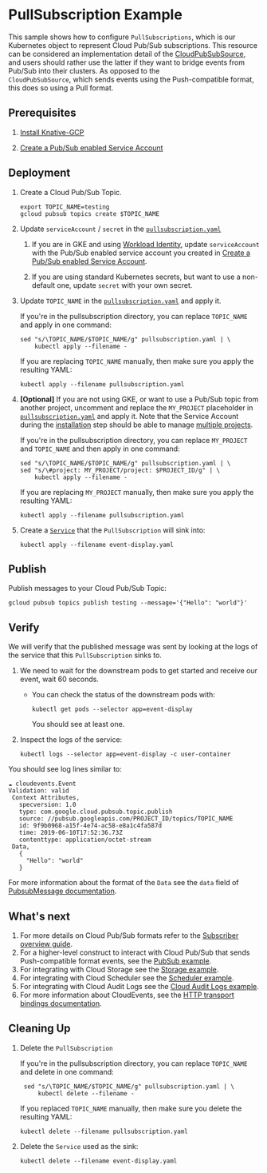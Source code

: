 # PullSubscription Example

This sample shows how to configure `PullSubscriptions`, which is our Kubernetes
object to represent Cloud Pub/Sub subscriptions. This resource can be considered
an implementation detail of the
[CloudPubSubSource](../../examples/cloudpubsubsource/README.md), and users
should rather use the latter if they want to bridge events from Pub/Sub into
their clusters. As opposed to the  
`CloudPubSubSource`, which sends events using the Push-compatible format, this
does so using a Pull format.

## Prerequisites

1. [Install Knative-GCP](../../install/install-knative-gcp.md)

1. [Create a Pub/Sub enabled Service Account](../../install/pubsub-service-account.md)

## Deployment

1. Create a Cloud Pub/Sub Topic.

   ```shell
   export TOPIC_NAME=testing
   gcloud pubsub topics create $TOPIC_NAME
   ```
   
1. Update `serviceAccount` / `secret` in the [`pullsubscription.yaml`](pullsubscription.yaml)

     1. If you are in GKE and using [Workload Identity](https://cloud.google.com/kubernetes-engine/docs/how-to/workload-identity),
      update `serviceAccount` with the Pub/Sub enabled service account you created in [Create a Pub/Sub enabled Service Account](../../install/pubsub-service-account.md).
      
     1. If you are using standard Kubernetes secrets, but want to use a non-default one, update `secret` with your own secret.

1. Update `TOPIC_NAME` in the [`pullsubscription.yaml`](pullsubscription.yaml)
   and apply it.

   If you're in the pullsubscription directory, you can replace `TOPIC_NAME` and
   apply in one command:

   ```shell
   sed "s/\TOPIC_NAME/$TOPIC_NAME/g" pullsubscription.yaml | \
       kubectl apply --filename -
   ```

   If you are replacing `TOPIC_NAME` manually, then make sure you apply the
   resulting YAML:

   ```shell
   kubectl apply --filename pullsubscription.yaml
   ```

1. **[Optional]** If you are not using GKE, or want to use a Pub/Sub topic from
   another project, uncomment and replace the `MY_PROJECT` placeholder in
   [`pullsubscription.yaml`](pullsubscription.yaml) and apply it. Note that the
   Service Account during the
   [installation](../../install/install-knative-gcp.md) step should be able to
   manage [multiple projects](../../install/managing-multiple-projects.md).

   If you're in the pullsubscription directory, you can replace `MY_PROJECT` and
   `TOPIC_NAME` and then apply in one command:

   ```shell
   sed "s/\TOPIC_NAME/$TOPIC_NAME/g" pullsubscription.yaml | \
   sed "s/\#project: MY_PROJECT/project: $PROJECT_ID/g" | \
       kubectl apply --filename -
   ```

   If you are replacing `MY_PROJECT` manually, then make sure you apply the
   resulting YAML:

   ```shell
   kubectl apply --filename pullsubscription.yaml
   ```

1. Create a [`Service`](event-display.yaml) that the `PullSubscription` will
   sink into:

   ```shell
   kubectl apply --filename event-display.yaml
   ```

## Publish

Publish messages to your Cloud Pub/Sub Topic:

```shell
gcloud pubsub topics publish testing --message='{"Hello": "world"}'
```

## Verify

We will verify that the published message was sent by looking at the logs of the
service that this `PullSubscription` sinks to.

1. We need to wait for the downstream pods to get started and receive our event,
   wait 60 seconds.

   - You can check the status of the downstream pods with:

     ```shell
     kubectl get pods --selector app=event-display
     ```

     You should see at least one.

1. Inspect the logs of the service:

   ```shell
   kubectl logs --selector app=event-display -c user-container
   ```

You should see log lines similar to:

```shell
☁️ cloudevents.Event
Validation: valid
 Context Attributes,
   specversion: 1.0
   type: com.google.cloud.pubsub.topic.publish
   source: //pubsub.googleapis.com/PROJECT_ID/topics/TOPIC_NAME
   id: 9f9b0968-a15f-4e74-ac58-e8a1c4fa587d
   time: 2019-06-10T17:52:36.73Z
   contenttype: application/octet-stream
 Data,
   {
     "Hello": "world"
   }
```

For more information about the format of the `Data` see the `data` field of
[PubsubMessage documentation](https://cloud.google.com/pubsub/docs/reference/rest/v1/PubsubMessage).

## What's next

1. For more details on Cloud Pub/Sub formats refer to the
   [Subscriber overview guide](https://cloud.google.com/pubsub/docs/subscriber).
1. For a higher-level construct to interact with Cloud Pub/Sub that sends
   Push-compatible format events, see the
   [PubSub example](../../examples/cloudpubsubsource/README.md).
1. For integrating with Cloud Storage see the
   [Storage example](../../examples/cloudstoragesource/README.md).
1. For integrating with Cloud Scheduler see the
   [Scheduler example](../../examples/cloudschedulersource/README.md).
1. For integrating with Cloud Audit Logs see the
   [Cloud Audit Logs example](../../examples/cloudauditlogssource/README.md).
1. For more information about CloudEvents, see the
   [HTTP transport bindings documentation](https://github.com/cloudevents/spec).

## Cleaning Up

1. Delete the `PullSubscription`

   If you're in the pullsubscription directory, you can replace `TOPIC_NAME` and
   delete in one command:

   ```shell
    sed "s/\TOPIC_NAME/$TOPIC_NAME/g" pullsubscription.yaml | \
        kubectl delete --filename -
   ```

   If you replaced `TOPIC_NAME` manually, then make sure you delete the
   resulting YAML:

   ```shell
   kubectl delete --filename pullsubscription.yaml
   ```

1. Delete the `Service` used as the sink:

   ```shell
   kubectl delete --filename event-display.yaml
   ```
